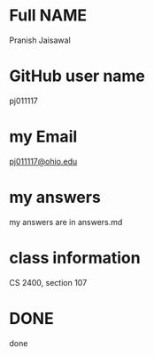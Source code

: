 # Full NAME
Pranish Jaisawal
# GitHub user name 
pj011117
# my Email 
pj011117@ohio.edu
# my answers 
my answers are in answers.md
# class information 
CS 2400, section 107
# DONE
done